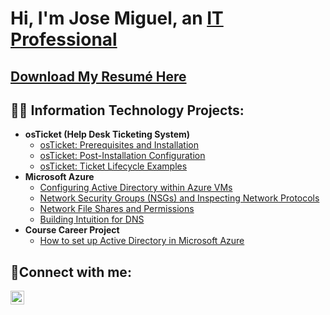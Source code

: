 <h1>Hi, I'm Jose Miguel, an <a href="https://linkedin.com/in/josemiguelnunez">IT Professional</a></h1>

## [Download My Resum&#233; Here](https://docs.google.com/document/d/1hoEqKg7dkDouB2DDFyUw140ni9E2pLpDTeVtUf6-VU4/edit?tab=t.0)

<h2>👨‍💻 Information Technology Projects:</h2>

- <b>osTicket (Help Desk Ticketing System)</b>
  - [osTicket: Prerequisites and Installation](https://github.com/josemiguel-nunez/osticket-prereqs)
  - [osTicket: Post-Installation Configuration](https://github.com/josemiguel-nunez/osTicketPostConfig)
  - [osTicket: Ticket Lifecycle Examples](https://github.com/josemiguel-nunez/osTicketLifeCycle)
- <b>Microsoft Azure</b>
  - [Configuring Active Directory within Azure VMs](https://github.com/josemiguel-nunez/Active-Directory-Configuration-within-Azure-VMs)
  - [Network Security Groups (NSGs) and Inspecting Network Protocols](https://github.com/josemiguel-nunez/Network-Security-Groups-NSGs-and-Inspecting-Network-Protocols)
  - [Network File Shares and Permissions](https://github.com/josemiguel-nunez/Network-File-Shares-and-Permissions)
  - [Building Intuition for DNS](https://github.com/josemiguel-nunez/Building-Intuition-for-DNS)
- <b>Course Career Project</b>
  - [How to set up Active Directory in Microsoft Azure](https://github.com/josemiguel-nunez/Active-Directory-Install)


<h2>🤳Connect with me:</h2>

[<img align="left" alt="Josh | LinkedIn" width="22px" src="https://cdn.jsdelivr.net/npm/simple-icons@v3/icons/linkedin.svg" />][linkedin]


[linkedin]: https://linkedin.com/in/josemiguelnunez
